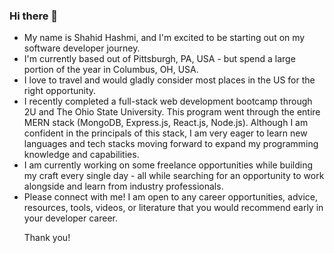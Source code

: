 ### Hi there 👋

<!--
**ShahidHashmi1/ShahidHashmi1** is a ✨ _special_ ✨ repository because its `README.md` (this file) appears on your GitHub profile.

Here are some ideas to get you started:

- 🔭 I’m currently working on ...
- 🌱 I’m currently learning ...
- 👯 I’m looking to collaborate on ...
- 🤔 I’m looking for help with ...
- 💬 Ask me about ...
- 📫 How to reach me: ...
- 😄 Pronouns: ...
- ⚡ Fun fact: ...
-->

<ul>
<li>My name is Shahid Hashmi, and I'm excited to be starting out on my software developer journey.</li>
<li>I'm currently based out of Pittsburgh, PA, USA - but spend a large portion of the year in Columbus, OH, USA.</li>
<li>I love to travel and would gladly consider most places in the US for the right opportunity.</li>
<li>I recently completed a full-stack web development bootcamp through 2U and The Ohio State University. This program went through the entire MERN stack (MongoDB, Express.js, React.js, Node.js). Although I am confident in the principals of this stack, I am very eager to learn new languages and tech stacks moving forward to expand my programming knowledge and capabilities.</li>
<li>I am currently working on some freelance opportunities while building my craft every single day - all while searching for an opportunity to work alongside and learn from industry professionals.</li>
<li>Please connect with me! I am open to any career opportunities, advice, resources, tools, videos, or literature that you would recommend early in your developer career.</li>
  <p>Thank you!</p>
</ul>
